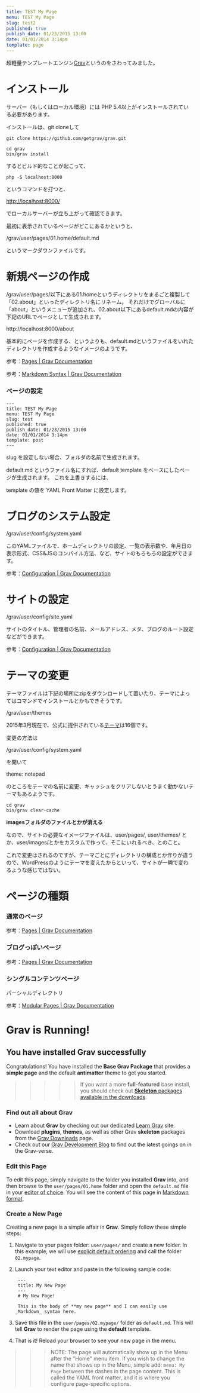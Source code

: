 ```yaml
---
title: TEST My Page
menu: TEST My Page
slug: test2
published: true
publish_date: 01/23/2015 13:00
date: 01/01/2014 3:14pm
template: page
---
```


超軽量テンプレートエンジン<a href="http://getgrav.org/" target="_blank">Grav</a>というのをさわってみました。


# インストール

サーバー（もしくはローカル環境）には PHP 5.4以上がインストールされている必要があります。

インストールは、git cloneして
```
git clone https://github.com/getgrav/grav.git
```

```
cd grav
bin/grav install
```

するとビルド的なことが起こって、

```
php -S localhost:8000
```

というコマンドを打つと、

<a href="http://localhost:8000/" target="_blank">http://localhost:8000/</a>

でローカルサーバーが立ち上がって確認できます。

最初に表示されているページがどこにあるかというと、

/grav/user/pages/01.home/default.md

というマークダウンファイルです。


# 新規ページの作成

/grav/user/pages/以下にある01.homeというディレクトリをまるごと複製して「02.about」といったディレクトリ名にリネーム。
それだけでグローバルに「about」というメニューが追加され、02.about以下にあるdefault.mdの内容が下記のURLでページとして生成されます。

http://localhost:8000/about

基本的にページを作成する、というよりも、default.mdというファイルをいれたディレクトリを作成するようなイメージのようです。

参考：<a href="http://learn.getgrav.org/content/content-pages#folders" target="_blank">Pages | Grav Documentation</a>

参考：<a href="http://learn.getgrav.org/content/markdown" target="_blank">Markdown Syntax | Grav Documentation</a>


### ページの設定
```
---
title: TEST My Page
menu: TEST My Page
slug: test
published: true
publish_date: 01/23/2015 13:00
date: 01/01/2014 3:14pm
template: post
---
```

slug を設定しない場合、フォルダの名前で生成されます。


default.md というファイル名にすれば、default template をベースにしたページが生成されます。
これを上書きするには、

template の値を YAML Front Matter に設定します。






# ブログのシステム設定

/grav/user/config/system.yaml

このYAMLファイルで、ホームディレクトリの設定、一覧の表示数や、年月日の表示形式、CSS&JSのコンパイル方法、など、サイトのもろもろの設定ができます。

参考：<a href="http://learn.getgrav.org/basics/grav-configuration" target="_blank">Configuration | Grav Documentation</a>


# サイトの設定

/grav/user/config/site.yaml

サイトのタイトル、管理者の名前、メールアドレス、メタ、ブログのルート設定などができます。

参考：<a href="http://learn.getgrav.org/basics/grav-configuration#site-configuration" target="_blank">Configuration | Grav Documentation</a>


# テーマの変更

テーマファイルは下記の場所にzipをダウンロードして置いたり、テーマによってはコマンドでインストールとかもできそうです。

/grav/user/themes

2015年3月現在で、公式に提供されている<a href="http://getgrav.org/downloads/themes" target="_blank">テーマ</a>は16個です。

変更の方法は

/grav/user/config/system.yaml

を開いて

theme: notepad

のところをテーマの名前に変更、キャッシュをクリアしないとうまく動かないテーマもあるようです。

```
cd grav
bin/grav clear-cache
```

__imagesフォルダのファイルとかが消える__

なので、サイトの必要なイメージファイルは、user/pages/, user/themes/ とか、user/images/とかをカスタムで作って、そこにいれるべき、とのこと。


これで変更はされるのですが、テーマごとにディレクトリの構成とか作りが違うので、WordPressのようにテーマを変えたからといって、サイトが一瞬で変わるような感じではない。



# ページの種類


### 通常のページ

参考：<a href="http://learn.getgrav.org/content/content-pages#standard-page" target="_blank">Pages | Grav Documentation</a>

### ブログっぽいページ

参考：<a href="http://learn.getgrav.org/content/content-pages#listing-page" target="_blank">Pages | Grav Documentation</a>


### シングルコンテンツページ

パーシャルディレクトリ

参考：<a href="http://learn.getgrav.org/content/modular" target="_blank">Modular Pages | Grav Documentation</a>


# Grav is Running!
## You have installed **Grav** successfully

Congratulations! You have installed the **Base Grav Package** that provides a **simple page** and the default **antimatter** theme to get you started.

>>>>> If you want a more **full-featured** base install, you should check out [**Skeleton** packages available in the downloads](http://getgrav.org/downloads).

### Find out all about Grav

* Learn about **Grav** by checking out our dedicated [Learn Grav](http://learn.getgrav.org) site.
* Download **plugins**, **themes**, as well as other Grav **skeleton** packages from the [Grav Downloads](http://getgrav.org/downloads) page.
* Check out our [Grav Development Blog](http://getgrav.org/blog) to find out the latest goings on in the Grav-verse.

### Edit this Page

To edit this page, simply navigate to the folder you installed **Grav** into, and then browse to the `user/pages/01.home` folder and open the `default.md` file in your [editor of choice](http://learn.getgrav.org/basics/requirements).  You will see the content of this page in [Markdown format](http://learn.getgrav.org/content/markdown).

### Create a New Page

Creating a new page is a simple affair in **Grav**.  Simply follow these simple steps:

1. Navigate to your pages folder: `user/pages/` and create a new folder.  In this example, we will use [explicit default ordering](http://learn.getgrav.org/content/content-pages) and call the folder `02.mypage`.
2. Launch your text editor and paste in the following sample code:

        ---
        title: My New Page
        ---
        # My New Page!

        This is the body of **my new page** and I can easily use _Markdown_ syntax here.

3. Save this file in the `user/pages/02.mypage/` folder as `default.md`. This will tell **Grav** to render the page using the **default** template.
4. That is it! Reload your browser to see your new page in the menu.

>>> NOTE: The page will automatically show up in the Menu after the "Home" menu item. If you wish to change the name that shows up in the Menu, simple add: `menu: My Page` between the dashes in the page content. This is called the YAML front matter, and it is where you configure page-specific options.
